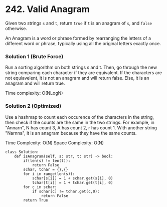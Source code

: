 # 242. Valid Anagram
Given two strings `s` and `t`, return `true` if `t` is an anagram of `s`, and `false` otherwise.

An Anagram is a word or phrase formed by rearranging the letters of a different word or phrase, typically using all the original letters exactly once.


### Solution 1 (Brute Force)

Run a sorting algorithm on both strings s and t. Then, go through the new string comparing each character if they are equivalent. If the characters are not equiavelent, it is not an anagram and will return false. Else, it is an anagram and will return true.

Time complexity: O(NLogN)

### Solution 2 (Optimized)

Use a hashmap to count each occurence of the characters in the string, then check if the counts are the same in the two strings. For example, in "Annarn", N has count 3, A has count 2, r has count 1. With another string "Narnna", it is an anagram because they have the same counts. 

Time Complexity: O(N)
Space Complexity: O(N)

```
class Solution:
    def isAnagram(self, s: str, t: str) -> bool:
        if(len(s) != len(t)):
            return False
        schar, tchar = {},{}
        for i in range(len(s)):
            schar[s[i]] = 1 + schar.get(s[i], 0)
            tchar[t[i]] = 1 + tchar.get(t[i], 0)
        for c in schar:
            if schar[c] != tchar.get(c,0):
                return False
        return True
```
